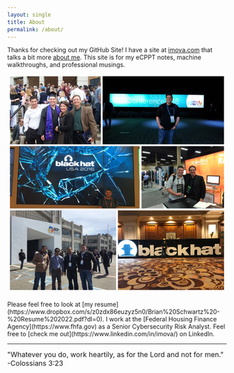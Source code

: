 ```yaml
---
layout: single
title: About
permalink: /about/
---
```


Thanks for checking out my GitHub Site!  I have a site at [imova.com](https://imova.com/) that talks a bit more [about me](https://imova.com/about-me/).  This site is for my eCPPT notes, machine walkthroughs, and professional musings.
<div align="center">
<img src="/images/collage.png">
</div><br />
Please feel free to look at [my resume](https://www.dropbox.com/s/z0zdx86euzyz5n0/Brian%20Schwartz%20-%20Resume%202022.pdf?dl=0).  I work at the [Federal Housing Finance Agency](https://www.fhfa.gov) as a Senior Cybersecurity Risk Analyst.  Feel free to [check me out](https://www.linkedin.com/in/imova/) on LinkedIn.
<hr>
 <font size="3">"Whatever you do, work heartily, as for the Lord and not for men."<br/>-Colossians 3:23</font>